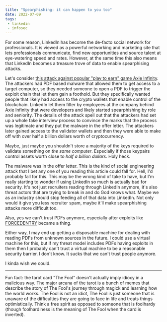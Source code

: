 ```yaml
---
title: "Spearphishing: it can happen to you too"
date: 2022-07-09
tags:
 - linkedin
 - infosec
---
```


<xeblog-hero file="the-fool" prompt="The Fool in a woodcut tarot card style"></xeblog-hero>

For some reason, LinkedIn has become the de-facto social network for
professionals. It is viewed as a powerful networking and marketing site that
lets professionals communicate, find new opportunities and source talent at
eye-watering speed and rates. However, at the same time this also means that
LinkedIn becomes a treasure trove of data to enable spearphising attacks.

Let's consider [this attack against popular "play to earn" game Axie
Infinity](https://www.theblock.co/post/156038/how-a-fake-job-offer-took-down-the-worlds-most-popular-crypto-game).
The attackers had PDF based malware that allowed them to get access to a target
computer, so they needed someone to open a PDF to trigger the exploit chain that
let them gain a foothold. But they specifically wanted people that likely had
access to the crypto wallets that enable control of the blockchain. LinkedIn let
them filter by employees at the company behind Axie Infinity that were
developers and likely started spearphishing by role and seniority. The details
of the attack spell out that the attackers had set up a whole fake interview
process to convince the marks that the process was legitimate and they put the
malware in the offer letter. The attackers later gained access to the validator
wallets and then they were able to make off with over half a billion dollars
worth of cryptocurrency.

<xeblog-conv name="Numa" mood="delet">Maybe, just maybe you shouldn't store a
majority of the keys required to validate something on _the same computer_.
Especially if those keypairs control assets worth close to _half a billion
dollars_. Holy heck.</xeblog-conv>

The malware was in the offer letter. This is the kind of social engineering
attack that I bet any one of you reading this article could fall for. Hell, I'd
probably fall for this. This may be the wrong kind of take to have, but I'm
really starting to wonder if using LinkedIn so much is actually bad for
security. It's not just recruiters reading through LinkedIn anymore, it's also
threat actors that are trying to break in and do God knows what. Maybe we as an
industry should stop feeding all of that data into LinkedIn. Not only would it
give you less recruiter spam, maybe it'll make spearphishing attacks more
difficult too.

<xeblog-conv name="Cadey" mood="coffee">Also, yes we can't trust PDFs anymore,
especially after exploits like
[FORCEDENTRY](https://googleprojectzero.blogspot.com/2021/12/a-deep-dive-into-nso-zero-click.html)
became a thing.</xeblog-conv>

Either way, I may end up getting a disposable machine for dealing with reading
PDFs from unknown sources in the future. I could use a virtual machine for this,
but if my threat model includes PDFs having exploits in them then I probably
can't trust a virtual machine to be a reasonable security barrier. I don't know.
It sucks that we can't trust people anymore.

I kinda wish we could.

---

<xeblog-conv name="Mara" mood="hacker">Fun fact: the tarot card "The Fool"
doesn't actually imply idiocy in a malicious way. The major arcana of the tarot
is a bunch of memes that describe the story of The Fool's journey through magick
and learning how the world works. The Fool is not an idiot, The Fool is just
someone that is unaware of the difficulties they are going to face in life and
treats things optimistically. Think a free spirit as opposed to someone that is
foolhardy (though foolhardiness is the meaning of The Fool when the card is
inverted).</xeblog-conv>

